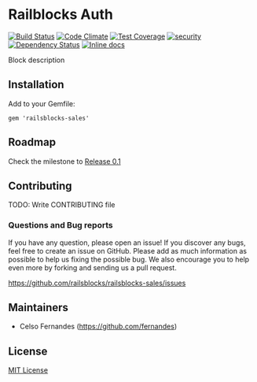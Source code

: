 # Railblocks Auth

[![Build Status](https://travis-ci.org/railsblocks/railsblocks-sales.svg?branch=master)](https://travis-ci.org/railsblocks/railsblocks-sales)
[![Code Climate](https://codeclimate.com/github/railsblocks/railsblocks-sales/badges/gpa.svg)](https://codeclimate.com/github/railsblocks/railsblocks-sales)
[![Test Coverage](https://codeclimate.com/github/railsblocks/railsblocks-sales/badges/coverage.svg)](https://codeclimate.com/github/railsblocks/railsblocks-sales)
[![security](https://hakiri.io/github/railsblocks/railsblocks-sales/master.svg)](https://hakiri.io/github/railsblocks/railsblocks-sales/master)
[![Dependency Status](https://gemnasium.com/railsblocks/railsblocks-sales.svg)](https://gemnasium.com/railsblocks/railsblocks-sales)
[![Inline docs](http://inch-ci.org/github/railsblocks/railsblocks-sales.svg?branch=master)](http://inch-ci.org/github/railsblocks/railsblocks-sales)

Block description


## Installation

Add to your Gemfile:

`gem 'railsblocks-sales'`


## Roadmap

Check the milestone to [Release 0.1](https://github.com/railsblocks/railsblocks-sales/milestones/Release%200.1)

## Contributing

TODO: Write CONTRIBUTING file

### Questions and Bug reports

If you have any question, please open an issue! If you discover any bugs, feel free to create an issue on GitHub. Please add as much information as possible to help us fixing the possible bug. We also encourage you to help even more by forking and sending us a pull request.

https://github.com/railsblocks/railsblocks-sales/issues

## Maintainers

* Celso Fernandes (https://github.com/fernandes)

## License

[MIT License](LICENSE)
